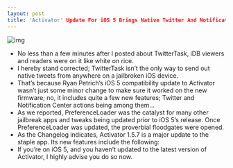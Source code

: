```yaml
---
layout: post
title: 'Activator' Update For iOS 5 Brings Native Twitter And Notification Center Actions
---
```

![img](http://media.idownloadblog.com/wp-content/uploads/2011/10/Activator-iOS-5-e1318369659435.png)
* No less than a few minutes after I posted about TwitterTask, iDB viewers and readers were on it like white on rice.
* I hereby stand corrected; TwitterTask isn’t the only way to send out native tweets from anywhere on a jailbroken iOS device.
* That’s because Ryan Petrich’s iOS 5 compatibility update to Activator wasn’t just some minor change to make sure it worked on the new firmware; no, it includes quite a few new features; Twitter and Notification Center actions being among them…
* As we reported, PreferenceLoader was the catalyst for many other jailbreak apps and tweaks being updated prior to iOS 5’s release. Once PreferenceLoader was updated, the proverbial floodgates were opened.
* As the Changelog indicates, Activator 1.5.7 is a major update to the staple app. Its new features include the following:
* If you’re on iOS 5, and you haven’t updated to the latest version of Activator, I highly advise you do so now.


